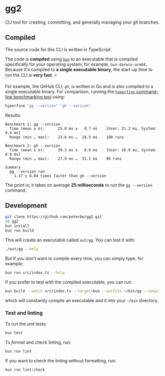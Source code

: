 # gg2

CLI tool for creating, committing, and generally managing your git branches.

## Compiled

The source code for this CLI is written in TypeScript.

The code is **compiled** using [`bun`](https://bun.com/docs/bundler/executables) to
an executable that is compiled specifically for your operating system, for example,
`bun-darwin-arm64`. Because it's compiled to **a single executable binary**, the
start-up time to run the CLI is **very fast**. ⚡

For example, the GitHub CLI, `gh`, is written in Go and is also compiled to a single
executable binary. For comparison, running the [`hyperfine` command-line
benchmarking tool](https://github.com/sharkdp/hyperfine) using:

```bash
hyperfine "gg --version" "gh --version"
```

Results:

```text
Benchmark 1: gg --version
  Time (mean ± σ):      25.0 ms ±   0.7 ms    [User: 21.2 ms, System: 9.4 ms]
  Range (min … max):    23.6 ms …  28.5 ms    108 runs

Benchmark 2: gh --version
  Time (mean ± σ):      29.3 ms ±   0.6 ms    [User: 26.9 ms, System: 8.0 ms]
  Range (min … max):    27.9 ms …  31.1 ms    90 runs

Summary
  gg --version ran
    1.17 ± 0.04 times faster than gh --version
```

The point is; it takes on average **25 milliseconds** to run the `gg --version` command.

## Development

```bash
git clone https://github.com/peterbe/gg2.git
cd gg2
bun install
bun run build
```

This will create an executable called `out/gg`.
You can test it with:

```bash
./out/gg --help
```

But if you don't want to compile every time, you can simply type, for example:

```bash
bun run src/index.ts --help
```

If you prefer to test with the compiled executable, you can run:

```bash
bun build --watch src/index.ts --target=bun --outfile ~/bin/gg --compile
```

which will constantly compile an executable and it into your `~/bin` directory.

### Test and linting

To run the unit tests:

```bash
bun test
```

To *format* and check linting, run:

```bash
bun run lint
```

If you want to check the linting without formatting, run:

```bash
bun run lint:check
```

